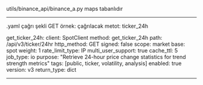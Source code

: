 utils/binance_api/binance_a.py
maps tabanlıdır

---
.yaml çağrı şekli 	GET
örnek:
çağrılacak metot: ticker_24h

get_ticker_24h:
    client: SpotClient
    method: get_ticker_24h
    path: /api/v3/ticker/24hr
    http_method: GET
    signed: false
    scope: market
    base: spot
    weight: 1
    rate_limit_type: IP
    multi_user_support: true
    cache_ttl: 5
    job_type: io
    purpose: "Retrieve 24-hour price change statistics for trend strength metrics"
    tags: [public, ticker, volatility, analysis]
    enabled: true
    version: v3
    return_type: dict
	
---
